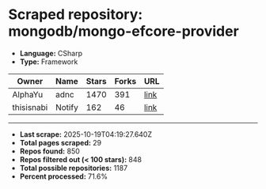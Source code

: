 # Scraped repository: mongodb/mongo-efcore-provider
* **Language:** CSharp
* **Type:** Framework

| Owner | Name | Stars | Forks | URL |
|---|---|---|---|---|
| AlphaYu | adnc | 1470 | 391 | [link](https://github.com/AlphaYu/adnc) |
| thisisnabi | Notify | 162 | 46 | [link](https://github.com/thisisnabi/Notify) |

---
* **Last scrape:** 2025-10-19T04:19:27.640Z
* **Total pages scraped:** 29
* **Repos found:** 850
* **Repos filtered out (< 100 stars):** 848
* **Total possible repositories:** 1187
* **Percent processed:** 71.6%
